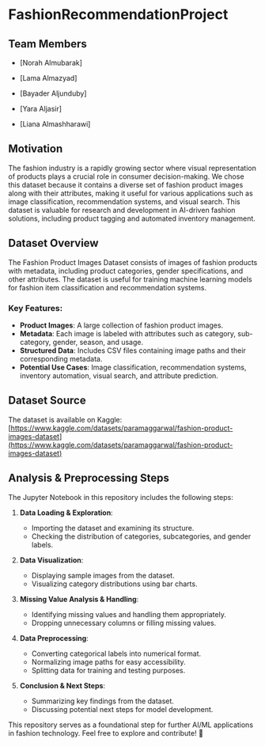 # FashionRecommendationProject

## Team Members
- [Norah Almubarak]

- [Lama Almazyad]

- [Bayader Aljunduby]

- [Yara Aljasir]

- [Liana Almashharawi]


## Motivation
The fashion industry is a rapidly growing sector where visual representation of products plays a crucial role in consumer decision-making. We chose this dataset because it contains a diverse set of fashion product images along with their attributes, making it useful for various applications such as image classification, recommendation systems, and visual search. This dataset is valuable for research and development in AI-driven fashion solutions, including product tagging and automated inventory management.

## Dataset Overview
The Fashion Product Images Dataset consists of images of fashion products with metadata, including product categories, gender specifications, and other attributes. The dataset is useful for training machine learning models for fashion item classification and recommendation systems.

### Key Features:
- **Product Images**: A large collection of fashion product images.
- **Metadata**: Each image is labeled with attributes such as category, sub-category, gender, season, and usage.
- **Structured Data**: Includes CSV files containing image paths and their corresponding metadata.
- **Potential Use Cases**: Image classification, recommendation systems, inventory automation, visual search, and attribute prediction.

## Dataset Source
The dataset is available on Kaggle:
[https://www.kaggle.com/datasets/paramaggarwal/fashion-product-images-dataset](https://www.kaggle.com/datasets/paramaggarwal/fashion-product-images-dataset)

## Analysis & Preprocessing Steps
The Jupyter Notebook in this repository includes the following steps:

1. **Data Loading & Exploration**:
   - Importing the dataset and examining its structure.
   - Checking the distribution of categories, subcategories, and gender labels.

2. **Data Visualization**:
   - Displaying sample images from the dataset.
   - Visualizing category distributions using bar charts.
   
3. **Missing Value Analysis & Handling**:
   - Identifying missing values and handling them appropriately.
   - Dropping unnecessary columns or filling missing values.

4. **Data Preprocessing**:
   - Converting categorical labels into numerical format.
   - Normalizing image paths for easy accessibility.
   - Splitting data for training and testing purposes.

5. **Conclusion & Next Steps**:
   - Summarizing key findings from the dataset.
   - Discussing potential next steps for model development.

This repository serves as a foundational step for further AI/ML applications in fashion technology. Feel free to explore and contribute! 🚀



